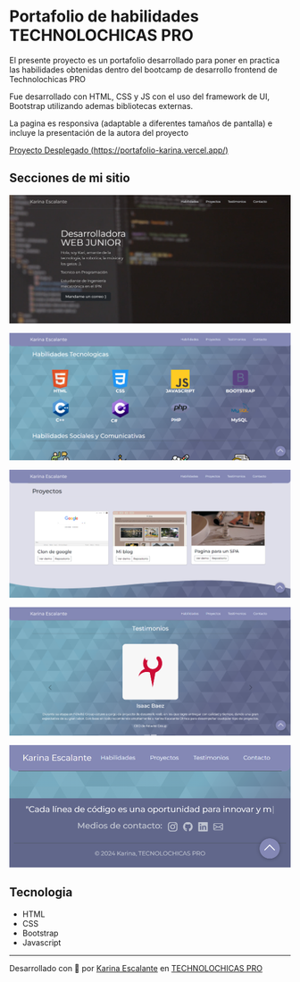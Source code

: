 # Portafolio de habilidades TECHNOLOCHICAS PRO

El presente proyecto es un portafolio desarrollado para poner en practica las habilidades obtenidas dentro del bootcamp de desarrollo frontend de Technolochicas PRO

Fue desarrollado con HTML, CSS y JS con el uso del framework de UI, Bootstrap utilizando ademas bibliotecas externas.

La pagina es responsiva (adaptable a diferentes tamaños de pantalla) e incluye la presentación de la autora del proyecto

[Proyecto Desplegado (https://portafolio-karina.vercel.app/)](https://portafolio-karina.vercel.app/)

## Secciones de mi sitio

![Presentación](assets/readme/presentacion.png)

![Habilidades](assets/readme/habilidades.png)

![Proyectos](assets/readme/proyectos.png)

![Testimonios](assets/readme/testimonios.png)

![Contacto](assets/readme/contacto.png)



## Tecnologia
* HTML
* CSS
* Bootstrap
* Javascript


---
Desarrollado con 🤍 por [Karina Escalante](http://www.linkedin.com/in/karina-escalante-olmos-2666a2321) en [TECHNOLOCHICAS PRO](https://tecnolochicas.mx/)
